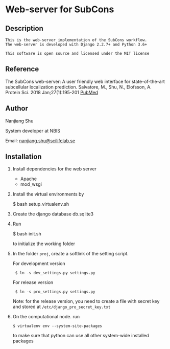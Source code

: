 # Web-server for SubCons

## Description

    This is the web-server implementation of the SubCons workflow.
    The web-server is developed with Django 2.2.7+ and Python 3.6+

    This software is open source and licensed under the MIT license

## Reference

The SubCons web-server: A user friendly web interface for state-of-the-art
subcellular localization prediction. Salvatore, M., Shu, N., Elofsson, A.
Protein Sci. 2018 Jan;27(1):195-201
[PubMed](http://www.ncbi.nlm.nih.gov/pubmed/28901589)

## Author
Nanjiang Shu

System developer at NBIS

Email: nanjiang.shu@scilifelab.se


## Installation

1. Install dependencies for the web server
    * Apache
    * mod\_wsgi

2. Install the virtual environments by 

    $ bash setup_virtualenv.sh

3. Create the django database db.sqlite3

4. Run 

    $ bash init.sh

    to initialize the working folder

5. In the folder `proj`, create a softlink of the setting script.

    For development version

        $ ln -s dev_settings.py settings.py

    For release version

        $ ln -s pro_settings.py settings.py

    Note: for the release version, you need to create a file with secret key
    and stored at `/etc/django_pro_secret_key.txt`

6.  On the computational node. run 


        $ virtualenv env --system-site-packages

    to make sure that python can use all other system-wide installed packages

